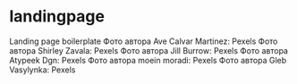 # landingpage
Landing page boilerplate
Фото автора Ave Calvar Martinez: Pexels 
Фото автора Shirley Zavala: Pexels 
Фото автора Jill Burrow: Pexels 
Фото автора Atypeek Dgn: Pexels 
Фото автора moein moradi: Pexels 
Фото автора Gleb Vasylynka: Pexels 
